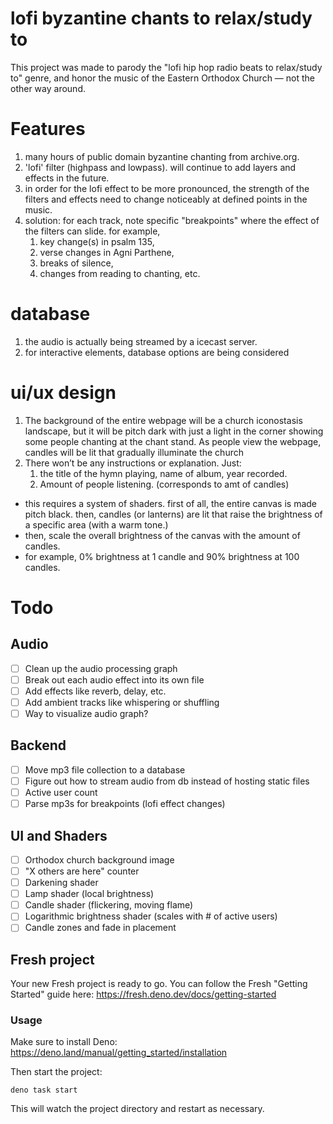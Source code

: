 # lofi byzantine chants to relax/study to

This project was made to parody the "lofi hip hop radio beats to relax/study to" genre, and honor the music of the Eastern Orthodox Church — not the other way around.

# Features

1. many hours of public domain byzantine chanting from archive.org.
2. 'lofi' filter (highpass and lowpass). will continue to add layers and effects in the future.
3. in order for the lofi effect to be more pronounced, the strength of the filters and effects need to change noticeably at defined points in the music.
4. solution: for each track, note specific "breakpoints" where the effect of the filters can slide. for example,
   1. key change(s) in psalm 135,
   2. verse changes in Agni Parthene,
   3. breaks of silence,
   4. changes from reading to chanting, etc.

# database

1. the audio is actually being streamed by a icecast server.
2. for interactive elements, database options are being considered

# ui/ux design

1. The background of the entire webpage will be a church iconostasis landscape, but it will be pitch dark with just a light in the corner showing some people chanting at the chant stand. As people view the webpage, candles will be lit that gradually illuminate the church
2. There won’t be any instructions or explanation. Just:
   1. the title of the hymn playing, name of album, year recorded.
   2. Amount of people listening. (corresponds to amt of candles)

- this requires a system of shaders. first of all, the entire canvas is made pitch black. then, candles (or lanterns) are lit that raise the brightness of a specific area (with a warm tone.)
- then, scale the overall brightness of the canvas with the amount of candles.
- for example, 0% brightness at 1 candle and 90% brightness at 100 candles.

# Todo

## Audio

- [ ] Clean up the audio processing graph
- [ ] Break out each audio effect into its own file
- [ ] Add effects like reverb, delay, etc.
- [ ] Add ambient tracks like whispering or shuffling
- [ ] Way to visualize audio graph?

## Backend

- [ ] Move mp3 file collection to a database
- [ ] Figure out how to stream audio from db instead of hosting static files
- [ ] Active user count
- [ ] Parse mp3s for breakpoints (lofi effect changes)

## UI and Shaders

- [ ] Orthodox church background image
- [ ] "X others are here" counter
- [ ] Darkening shader
- [ ] Lamp shader (local brightness)
- [ ] Candle shader (flickering, moving flame)
- [ ] Logarithmic brightness shader (scales with # of active users)
- [ ] Candle zones and fade in placement

## Fresh project

Your new Fresh project is ready to go. You can follow the Fresh "Getting
Started" guide here: https://fresh.deno.dev/docs/getting-started

### Usage

Make sure to install Deno: https://deno.land/manual/getting_started/installation

Then start the project:

```
deno task start
```

This will watch the project directory and restart as necessary.
